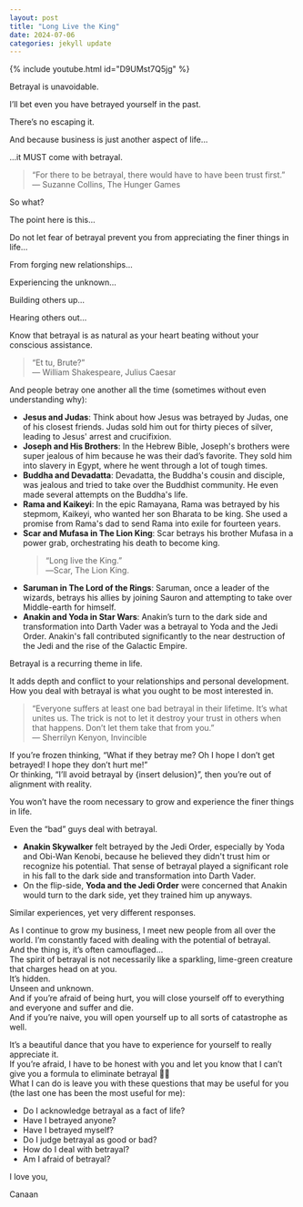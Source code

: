 ```yaml
---
layout: post
title: "Long Live the King"
date: 2024-07-06
categories: jekyll update
---
```

{% include youtube.html id="D9UMst7Q5jg" %}

Betrayal is unavoidable.

I’ll bet even you have betrayed yourself in the past.

There’s no escaping it.

And because business is just another aspect of life…

…it MUST come with betrayal.

> “For there to be betrayal, there would have to have been trust first.”  
> ― Suzanne Collins, The Hunger Games

So what?

The point here is this…

Do not let fear of betrayal prevent you from appreciating the finer things in life…

From forging new relationships…

Experiencing the unknown…

Building others up…

Hearing others out…

Know that betrayal is as natural as your heart beating without your conscious assistance.

> “Et tu, Brute?”  
> ― William Shakespeare, Julius Caesar

And people betray one another all the time (sometimes without even understanding why):

- **Jesus and Judas**: Think about how Jesus was betrayed by Judas, one of his closest friends. Judas sold him out for thirty pieces of silver, leading to Jesus' arrest and crucifixion.
- **Joseph and His Brothers**: In the Hebrew Bible, Joseph's brothers were super jealous of him because he was their dad’s favorite. They sold him into slavery in Egypt, where he went through a lot of tough times.
- **Buddha and Devadatta**: Devadatta, the Buddha's cousin and disciple, was jealous and tried to take over the Buddhist community. He even made several attempts on the Buddha's life.
- **Rama and Kaikeyi**: In the epic Ramayana, Rama was betrayed by his stepmom, Kaikeyi, who wanted her son Bharata to be king. She used a promise from Rama's dad to send Rama into exile for fourteen years.
- **Scar and Mufasa in The Lion King**: Scar betrays his brother Mufasa in a power grab, orchestrating his death to become king.
  > “Long live the King.”  
  > ―Scar, The Lion King.
- **Saruman in The Lord of the Rings**: Saruman, once a leader of the wizards, betrays his allies by joining Sauron and attempting to take over Middle-earth for himself.
- **Anakin and Yoda in Star Wars**: Anakin’s turn to the dark side and transformation into Darth Vader was a betrayal to Yoda and the Jedi Order. Anakin's fall contributed significantly to the near destruction of the Jedi and the rise of the Galactic Empire.

Betrayal is a recurring theme in life.

It adds depth and conflict to your relationships and personal development.  
How you deal with betrayal is what you ought to be most interested in.

> “Everyone suffers at least one bad betrayal in their lifetime. It’s what unites us. The trick is not to let it destroy your trust in others when that happens. Don’t let them take that from you.”  
> ― Sherrilyn Kenyon, Invincible

If you’re frozen thinking, “What if they betray me? Oh I hope I don’t get betrayed! I hope they don’t hurt me!”  
Or thinking, “I’ll avoid betrayal by {insert delusion}”, then you’re out of alignment with reality.

You won’t have the room necessary to grow and experience the finer things in life.

Even the “bad” guys deal with betrayal.

- **Anakin Skywalker** felt betrayed by the Jedi Order, especially by Yoda and Obi-Wan Kenobi, because he believed they didn't trust him or recognize his potential. That sense of betrayal played a significant role in his fall to the dark side and transformation into Darth Vader.
- On the flip-side, **Yoda and the Jedi Order** were concerned that Anakin would turn to the dark side, yet they trained him up anyways.

Similar experiences, yet very different responses.

As I continue to grow my business, I meet new people from all over the world. I’m constantly faced with dealing with the potential of betrayal.  
And the thing is, it’s often camouflaged…  
The spirit of betrayal is not necessarily like a sparkling, lime-green creature that charges head on at you.  
It’s hidden.  
Unseen and unknown.  
And if you’re afraid of being hurt, you will close yourself off to everything and everyone and suffer and die.  
And if you’re naive, you will open yourself up to all sorts of catastrophe as well.

It’s a beautiful dance that you have to experience for yourself to really appreciate it.  
If you’re afraid, I have to be honest with you and let you know that I can’t give you a formula to eliminate betrayal 🤷‍♂️  
What I can do is leave you with these questions that may be useful for you (the last one has been the most useful for me):

- Do I acknowledge betrayal as a fact of life?
- Have I betrayed anyone?
- Have I betrayed myself?
- Do I judge betrayal as good or bad?
- How do I deal with betrayal?
- Am I afraid of betrayal?

I love you,

Canaan
